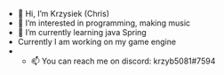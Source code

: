 - 👋 Hi, I’m Krzysiek (Chris)
- 👀 I’m interested in programming, making music
- 🌱 I’m currently learning java Spring
- Currently I am working on my game engine
- - 📫 You can reach me on discord: krzyb5081#7594

<!---
krzyb5081/krzyb5081 is a ✨ special ✨ repository because its `README.md` (this file) appears on your GitHub profile.
You can click the Preview link to take a look at your changes.
--->
